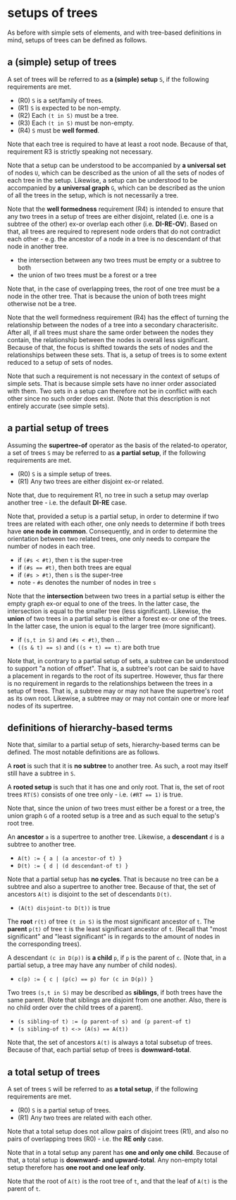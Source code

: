 
<!-- ======================================================================= -->
# setups of trees

As before with simple sets of elements, and with tree-based definitions in mind,
setups of trees can be defined as follows.

<!-- ======================================================================= -->
## a (simple) setup of trees

A set of trees will be referred to as **a (simple) setup** `S`,
if the following requirements are met.

* (R0) `S` is a set/family of trees.
* (R1) `S` is expected to be non-empty.
* (R2) Each `(t in S)` must be a tree.
* (R3) Each `(t in S)` must be non-empty.
* (R4) `S` must be **well formed**.

Note that each tree is required to have at least a root node. Because of that,
requirement R3 is strictly speaking not necessary.

Note that a setup can be understood to be accompanied by **a universal set**
of nodes `U`, which can be described as the union of all the sets of nodes of
each tree in the setup. Likewise, a setup can be understood to be accompanied
by **a universal graph** `G`, which can be described as the union of all the
trees in the setup, which is not necessarily a tree.

Note that the **well formedness** requirement (R4) is intended to ensure that
any two trees in a setup of trees are either disjoint, related (i.e. one is a
subtree of the other) ex-or overlap each other (i.e. **DI-RE-OV**). Based on
that, all trees are required to represent node orders that do not contradict
each other - e.g. the ancestor of a node in a tree is no descendant of that
node in another tree.

* the intersection between any two trees must be empty or a subtree to both
* the union of two trees must be a forest or a tree

Note that, in the case of overlapping trees, the root of one tree must be
a node in the other tree. That is because the union of both trees might
otherwise not be a tree.

Note that the well formedness requirement (R4) has the effect of turning the
relationship between the nodes of a tree into a secondary characterisitc. After
all, if all trees must share the same order between the nodes they contain,
the relationship between the nodes is overall less significant. Because of that,
the focus is shifted towards the sets of nodes and the relationships between
these sets. That is, a setup of trees is to some extent reduced to a setup of
sets of nodes.

Note that such a requirement is not necessary in the context of setups of simple
sets. That is because simple sets have no inner order associated with them. Two
sets in a setup can therefore not be in conflict with each other since no such
order does exist. (Note that this description is not entirely accurate (see
simple sets).

<!-- ======================================================================= -->
## a partial setup of trees

Assuming the **supertree-of** operator as the basis of the related-to operator,
a set of trees `S` may be referred to as **a partial setup**, if the following
requirements are met.

* (R0) `S` is a simple setup of trees.
* (R1) Any two trees are either disjoint ex-or related.

Note that, due to requirement R1, no tree in such a setup may overlap another
tree - i.e. the default **DI-RE** case.

Note that, provided a setup is a partial setup, in order to determine if two
trees are related with each other, one only needs to determine if both trees
have **one node in common**. Consequently, and in order to determine the
orientation between two related trees, one only needs to compare the number
of nodes in each tree.

* if `(#s < #t)`, then `t` is the super-tree
* if `(#s == #t)`, then both trees are equal
* if `(#s > #t)`, then `s` is the super-tree
* note - `#s` denotes the number of nodes in tree `s`

Note that the **intersection** between two trees in a partial setup is either
the empty graph ex-or equal to one of the trees. In the latter case, the
intersection is equal to the smaller tree (less significant). Likewise, the
**union** of two trees in a partial setup is either a forest ex-or one of
the trees. In the latter case, the union is equal to the larger tree (more
significant).

* if `(s,t in S)` and `(#s < #t)`, then ...
* `((s & t) == s)` and `((s + t) == t)` are both true

Note that, in contrary to a partial setup of sets, a subtree can be understood
to support "a notion of offset". That is, a subtree's root can be said to have
a placement in regards to the root of its supertree. However, thus far there
is no requirement in regards to the relationships between the trees in a setup
of trees. That is, a subtree may or may not have the supertree's root as its
own root. Likewise, a subtree may or may not contain one or more leaf nodes of
its supertree.

<!-- ======================================================================= -->
## definitions of hierarchy-based terms

Note that, similar to a partial setup of sets, hierarchy-based terms can be
defined. The most notable definitions are as follows.

A **root** is such that it is **no subtree** to another tree.
As such, a root may itself still have a subtree in `S`.

A **rooted setup** is such that it has one and only root. That is, the set of
root trees `RT(S)` consists of one tree only - i.e. `(#RT == 1)` is true.

Note that, since the union of two trees must either be a forest or a tree, the
union graph `G` of a rooted setup is a tree and as such equal to the setup's
root tree.

An **ancestor** `a` is a supertree to another tree.
Likewise, a **descendant** `d` is a subtree to another tree.

* `A(t) := { a | (a ancestor-of t) }`
* `D(t) := { d | (d descendant-of t) }`

Note that a partial setup has **no cycles**. That is because no tree can be
a subtree and also a supertree to another tree. Because of that, the set of
ancestors `A(t)` is disjoint to the set of descendants `D(t)`.

* `(A(t) disjoint-to D(t))` is true

The **root** `r(t)` of tree `(t in S)` is the most significant ancestor of
`t`. The **parent** `p(t)` of tree `t` is the least significant ancestor of
`t`. (Recall that "most significant" and "least significant" is in regards
to the amount of nodes in the corresponding trees).

A descendant `(c in D(p))` is **a child** `p`, if `p` is the parent of `c`.
(Note that, in a partial setup, a tree may have any number of child nodes).

* `c(p) := { c | (p(c) == p) for (c in D(p)) }`

Two trees `(s,t in S)` may be described as **siblings**, if both trees have
the same parent. (Note that siblings are disjoint from one another. Also,
there is no child order over the child trees of a parent).

* `(s sibling-of t) := (p parent-of s) and (p parent-of t)`
* `(s sibling-of t) <-> (A(s) == A(t))`

Note that, the set of ancestors `A(t)` is always a total subsetup of trees.
Because of that, each partial setup of trees is **downward-total**.

<!-- ======================================================================= -->
## a total setup of trees

A set of trees `S` will be referred to as **a total setup**,
if the following requirements are met.

* (R0) `S` is a partial setup of trees.
* (R1) Any two trees are related with each other.

Note that a total setup does not allow pairs of disjoint trees (R1), and also
no pairs of overlapping trees (R0) - i.e. the **RE only** case.

Note that in a total setup any parent has **one and only one child**. Because
of that, a total setup is **downward- and upward-total**. Any non-empty total
setup therefore has **one root and one leaf only**.

Note that the root of `A(t)` is the root tree of `t`,
and that the leaf of `A(t)` is the parent of `t`.
